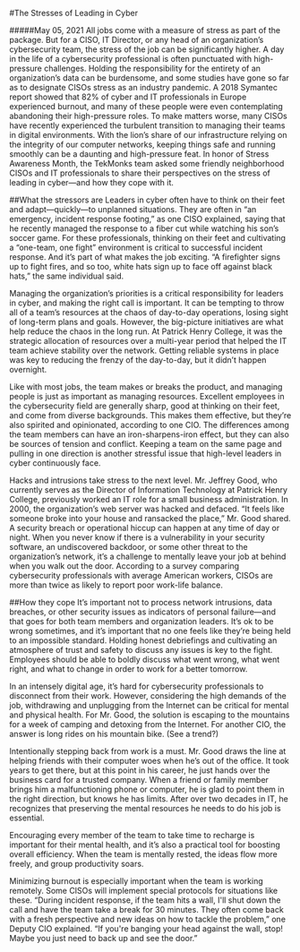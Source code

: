 #The Stresses of Leading in Cyber

#####May 05, 2021
All jobs come with a measure of stress as part of the package. But for a CISO, IT Director, or any head of an organization’s cybersecurity team, the stress of the job can be significantly higher. A day in the life of a cybersecurity professional is often punctuated with high-pressure challenges. Holding the responsibility for the entirety of an organization’s data can be burdensome, and some studies have gone so far as to designate CISOs stress as an industry pandemic. A 2018 Symantec report showed that 82% of cyber and IT professionals in Europe experienced burnout, and many of these people were even contemplating abandoning their high-pressure roles. To make matters worse, many CISOs have recently experienced the turbulent transition to managing their teams in digital environments. With the lion’s share of our infrastructure relying on the integrity of our computer networks, keeping things safe and running smoothly can be a daunting and high-pressure feat. In honor of Stress Awareness Month, the TekMonks team asked some friendly neighborhood CISOs and IT professionals to share their perspectives on the stress of leading in cyber—and how they cope with it.

##What the stressors are 
Leaders in cyber often have to think on their feet and adapt—quickly—to unplanned situations. They are often in “an emergency, incident response footing,” as one CISO explained, saying that he recently managed the response to a fiber cut while watching his son’s soccer game. For these professionals, thinking on their feet and cultivating a “one-team, one fight” environment is critical to successful incident response. And it’s part of what makes the job exciting. “A firefighter signs up to fight fires, and so too, white hats sign up to face off against black hats,” the same individual said.
 
Managing the organization’s priorities is a critical responsibility for leaders in cyber, and making the right call is important. It can be tempting to throw all of a team’s resources at the chaos of day-to-day operations, losing sight of long-term plans and goals. However, the big-picture initiatives are what help reduce the chaos in the long run. At Patrick Henry College, it was the strategic allocation of resources over a multi-year period that helped the IT team achieve stability over the network. Getting reliable systems in place was key to reducing the frenzy of the day-to-day, but it didn’t happen overnight. 
 
Like with most jobs, the team makes or breaks the product, and managing people is just as important as managing resources. Excellent employees in the cybersecurity field are generally sharp, good at thinking on their feet, and come from diverse backgrounds. This makes them effective, but they’re also spirited and opinionated, according to one CIO. The differences among the team members can have an iron-sharpens-iron effect, but they can also be sources of tension and conflict. Keeping a team on the same page and pulling in one direction is another stressful issue that high-level leaders in cyber continuously face.
 
Hacks and intrusions take stress to the next level. Mr. Jeffrey Good, who currently serves as the Director of Information Technology at Patrick Henry College, previously worked an IT role for a small business administration. In 2000, the organization’s web server was hacked and defaced. “It feels like someone broke into your house and ransacked the place,” Mr. Good shared. A security breach or operational hiccup can happen at any time of day or night. When you never know if there is a vulnerability in your security software, an undiscovered backdoor, or some other threat to the organization’s network, it’s a challenge to mentally leave your job at behind when you walk out the door. According to a survey comparing cybersecurity professionals with average American workers, CISOs are more than twice as likely to report poor work-life balance. 

##How they cope
It’s important not to process network intrusions, data breaches, or other security issues as indicators of personal failure—and that goes for both team members and organization leaders. It’s ok to be wrong sometimes, and it’s important that no one feels like they’re being held to an impossible standard. Holding honest debriefings and cultivating an atmosphere of trust and safety to discuss any issues is key to the fight. Employees should be able to boldly discuss what went wrong, what went right, and what to change in order to work for a better tomorrow. 
 
In an intensely digital age, it’s hard for cybersecurity professionals to disconnect from their work. However, considering the high demands of the job, withdrawing and unplugging from the Internet can be critical for mental and physical health. For Mr. Good, the solution is escaping to the mountains for a week of camping and detoxing from the Internet. For another CIO, the answer is long rides on his mountain bike. (See a trend?)
 
Intentionally stepping back from work is a must. Mr. Good draws the line at helping friends with their computer woes when he’s out of the office. It took years to get there, but at this point in his career, he just hands over the business card for a trusted company. When a friend or family member brings him a malfunctioning phone or computer, he is glad to point them in the right direction, but knows he has limits. After over two decades in IT, he recognizes that preserving the mental resources he needs to do his job is essential.
 
Encouraging every member of the team to take time to recharge is important for their mental health, and it’s also a practical tool for boosting overall efficiency. When the team is mentally rested, the ideas flow more freely, and group productivity soars.

Minimizing burnout is especially important when the team is working remotely. Some CISOs will implement special protocols for situations like these. “During incident response, if the team hits a wall, I'll shut down the call and have the team take a break for 30 minutes. They often come back with a fresh perspective and new ideas on how to tackle the problem,” one Deputy CIO explained. “If you're banging your head against the wall, stop! Maybe you just need to back up and see the door.”

